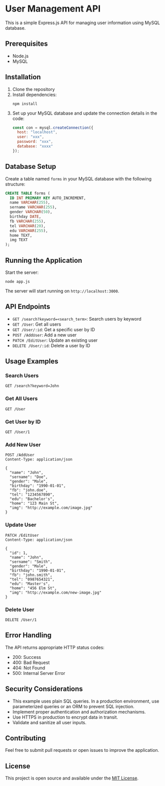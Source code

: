 # User Management API

This is a simple Express.js API for managing user information using MySQL database.

## Prerequisites

- Node.js
- MySQL

## Installation

1. Clone the repository
2. Install dependencies:
   ```
   npm install
   ```
3. Set up your MySQL database and update the connection details in the code:
   ```javascript
   const con = mysql.createConnection({
     host: "localhost",
     user: "xxx",
     password: "xxx",
     database: "xxxx"
   });
   ```

## Database Setup

Create a table named `forms` in your MySQL database with the following structure:

```sql
CREATE TABLE forms (
  ID INT PRIMARY KEY AUTO_INCREMENT,
  name VARCHAR(255),
  sername VARCHAR(255),
  gender VARCHAR(50),
  birthday DATE,
  fb VARCHAR(255),
  tel VARCHAR(20),
  edu VARCHAR(255),
  home TEXT,
  img TEXT
);
```

## Running the Application

Start the server:

```
node app.js
```

The server will start running on `http://localhost:3000`.

## API Endpoints

- `GET /search?keyword=<search_term>`: Search users by keyword
- `GET /User`: Get all users
- `GET /User/:id`: Get a specific user by ID
- `POST /AddUser`: Add a new user
- `PATCH /EditUser`: Update an existing user
- `DELETE /User/:id`: Delete a user by ID

## Usage Examples

### Search Users
```
GET /search?keyword=John
```

### Get All Users
```
GET /User
```

### Get User by ID
```
GET /User/1
```

### Add New User
```
POST /AddUser
Content-Type: application/json

{
  "name": "John",
  "sername": "Doe",
  "gender": "Male",
  "birthday": "1990-01-01",
  "fb": "john.doe",
  "tel": "1234567890",
  "edu": "Bachelor's",
  "home": "123 Main St",
  "img": "http://example.com/image.jpg"
}
```

### Update User
```
PATCH /EditUser
Content-Type: application/json

{
  "id": 1,
  "name": "John",
  "sername": "Smith",
  "gender": "Male",
  "birthday": "1990-01-01",
  "fb": "john.smith",
  "tel": "0987654321",
  "edu": "Master's",
  "home": "456 Elm St",
  "img": "http://example.com/new-image.jpg"
}
```

### Delete User
```
DELETE /User/1
```

## Error Handling

The API returns appropriate HTTP status codes:
- 200: Success
- 400: Bad Request
- 404: Not Found
- 500: Internal Server Error

## Security Considerations

- This example uses plain SQL queries. In a production environment, use parameterized queries or an ORM to prevent SQL injection.
- Implement proper authentication and authorization mechanisms.
- Use HTTPS in production to encrypt data in transit.
- Validate and sanitize all user inputs.

## Contributing

Feel free to submit pull requests or open issues to improve the application.

## License

This project is open source and available under the [MIT License](LICENSE).
